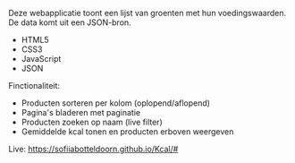 Deze webapplicatie toont een lijst van groenten met hun voedingswaarden. De data komt uit een JSON-bron.

- HTML5
- CSS3
- JavaScript
- JSON

Finctionaliteit:
- Producten sorteren per kolom (oplopend/aflopend)  
- Pagina's bladeren met paginatie  
- Producten zoeken op naam (live filter)  
- Gemiddelde kcal tonen en producten erboven weergeven

Live:
  https://sofiiabotteldoorn.github.io/Kcal/#
